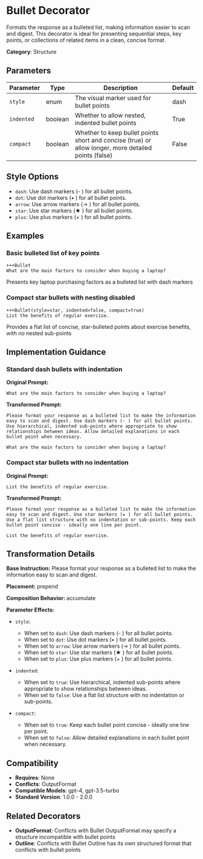# Bullet Decorator

Formats the response as a bulleted list, making information easier to scan and digest. This decorator is ideal for presenting sequential steps, key points, or collections of related items in a clean, concise format.

**Category**: Structure

## Parameters

| Parameter | Type | Description | Default |
|-----------|------|-------------|--------|
| `style` | enum | The visual marker used for bullet points | dash |
| `indented` | boolean | Whether to allow nested, indented bullet points | True |
| `compact` | boolean | Whether to keep bullet points short and concise (true) or allow longer, more detailed points (false) | False |

## Style Options

- `dash`: Use dash markers (- ) for all bullet points.
- `dot`: Use dot markers (• ) for all bullet points.
- `arrow`: Use arrow markers (→ ) for all bullet points.
- `star`: Use star markers (★ ) for all bullet points.
- `plus`: Use plus markers (+ ) for all bullet points.

## Examples

### Basic bulleted list of key points

```
+++Bullet
What are the main factors to consider when buying a laptop?
```

Presents key laptop purchasing factors as a bulleted list with dash markers

### Compact star bullets with nesting disabled

```
+++Bullet(style=star, indented=false, compact=true)
List the benefits of regular exercise.
```

Provides a flat list of concise, star-bulleted points about exercise benefits, with no nested sub-points

## Implementation Guidance

### Standard dash bullets with indentation

**Original Prompt:**
```
What are the main factors to consider when buying a laptop?
```

**Transformed Prompt:**
```
Please format your response as a bulleted list to make the information easy to scan and digest. Use dash markers (- ) for all bullet points. Use hierarchical, indented sub-points where appropriate to show relationships between ideas. Allow detailed explanations in each bullet point when necessary.

What are the main factors to consider when buying a laptop?
```

### Compact star bullets with no indentation

**Original Prompt:**
```
List the benefits of regular exercise.
```

**Transformed Prompt:**
```
Please format your response as a bulleted list to make the information easy to scan and digest. Use star markers (★ ) for all bullet points. Use a flat list structure with no indentation or sub-points. Keep each bullet point concise - ideally one line per point.

List the benefits of regular exercise.
```

## Transformation Details

**Base Instruction:** Please format your response as a bulleted list to make the information easy to scan and digest.

**Placement:** prepend

**Composition Behavior:** accumulate

**Parameter Effects:**

- `style`:
  - When set to `dash`: Use dash markers (- ) for all bullet points.
  - When set to `dot`: Use dot markers (• ) for all bullet points.
  - When set to `arrow`: Use arrow markers (→ ) for all bullet points.
  - When set to `star`: Use star markers (★ ) for all bullet points.
  - When set to `plus`: Use plus markers (+ ) for all bullet points.

- `indented`:
  - When set to `true`: Use hierarchical, indented sub-points where appropriate to show relationships between ideas.
  - When set to `false`: Use a flat list structure with no indentation or sub-points.

- `compact`:
  - When set to `true`: Keep each bullet point concise - ideally one line per point.
  - When set to `false`: Allow detailed explanations in each bullet point when necessary.

## Compatibility

- **Requires**: None
- **Conflicts**: OutputFormat
- **Compatible Models**: gpt-4, gpt-3.5-turbo
- **Standard Version**: 1.0.0 - 2.0.0

## Related Decorators

- **OutputFormat**: Conflicts with Bullet OutputFormat may specify a structure incompatible with bullet points
- **Outline**: Conflicts with Bullet Outline has its own structured format that conflicts with bullet points
